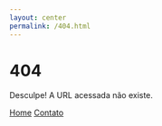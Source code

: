 ```yaml
---
layout: center
permalink: /404.html
---
```


# 404

Desculpe! A URL acessada não existe.

<div class="mt3">
  <a href="{{ site.baseurl }}/" class="button button-blue button-big">Home</a>
  <a href="{{ site.baseurl }}/contact/" class="button button-blue button-big">Contato</a>
</div>
